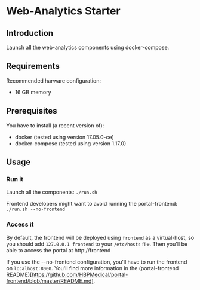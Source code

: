 # Web-Analytics Starter

## Introduction

Launch all the web-analytics components using docker-compose.

## Requirements

Recommended harware configuration:
* 16 GB memory

## Prerequisites

You have to install (a recent version of):
* docker (tested using version 17.05.0-ce)
* docker-compose (tested using version 1.17.0)

## Usage

### Run it

Launch all the components:
`./run.sh`

Frontend developers might want to avoid running the portal-frontend:
`./run.sh --no-frontend`

### Access it

By default, the frontend will be deployed using `frontend` as a virtual-host,
so you should add `127.0.0.1 frontend` to your `/etc/hosts` file. Then you'll
be able to access the portal at http://frontend

If you use the --no-frontend configuration, you'll have to run the frontend on
`localhost:8000`. You'll find more information in the
(portal-frontend README)[https://github.com/HBPMedical/portal-frontend/blob/master/README.md].
